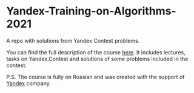 # Yandex-Training-on-Algorithms-2021
A repo with solutions from Yandex Contest problems.

You can find the full description of the course [here](https://yandex.ru/yaintern/algorithm-training_1). It includes lectures, tasks on Yandex.Contest and solutions of some problems included in the contest.

P.S. The course is fully on Russian and was created with the support of [Yandex](https://yandex.com/company) company.
